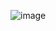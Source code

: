 ![image](https://github.com/karinz112/background-image-scroll-effect/assets/64262016/5957d840-e292-4fc4-8254-186f8cc07155)

